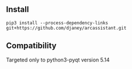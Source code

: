 ## Install

    pip3 install --process-dependency-links git+https://github.com/djaney/arcassistant.git

## Compatibility

Targeted only to python3-pyqt version 5.14